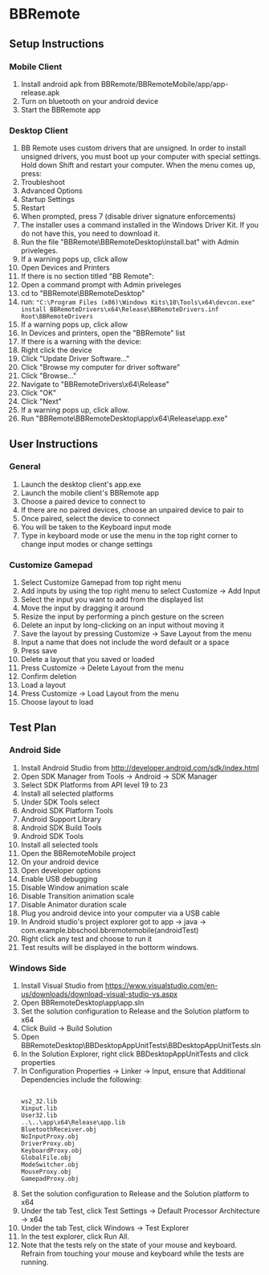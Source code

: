 # BBRemote

## Setup Instructions

### Mobile Client

1. Install android apk from BBRemote/BBRemoteMobile/app/app-release.apk
2. Turn on bluetooth on your android device
3. Start the BBRemote app

### Desktop Client

1. BB Remote uses custom drivers that are unsigned. In order to install unsigned drivers, you must boot up your computer with special settings. Hold down Shift and restart your computer. When the menu comes up, press:
  1. Troubleshoot
  2. Advanced Options
  3. Startup Settings
  4. Restart
2. When prompted, press 7 (disable driver signature enforcements)
3. The installer uses a command installed in the Windows Driver Kit. If you do not have this, you need to download it.
4. Run the file "BBRemote\BBRemoteDesktop\install.bat" with Admin priveleges.
5. If a warning pops up, click allow
6. Open Devices and Printers
7. If there is no section titled "BB Remote":
  1. Open a command prompt with Admin priveleges
  2. cd to "BBRemote\BBRemoteDesktop"
  3. run: 
``` "C:\Program Files (x86)\Windows Kits\10\Tools\x64\devcon.exe" install BBRemoteDrivers\x64\Release\BBRemoteDrivers.inf Root\BBRemoteDrivers ```
  4. If a warning pops up, click allow
8. In Devices and printers, open the "BBRemote" list
9. If there is a warning with the device:
  1. Right click the device
  2. Click "Update Driver Software..."
  3. Click "Browse my computer for driver software"
  4. Click "Browse..."
  5. Navigate to "BBRemoteDrivers\x64\Release"
  6. Click "OK"
  7. Click "Next"
  8. If a warning pops up, click allow.
10. Run "BBRemote\BBRemoteDesktop\app\x64\Release\app.exe"

## User Instructions

### General

1. Launch the desktop client's app.exe
2. Launch the mobile client's BBRemote app
3. Choose a paired device to connect to
  1. If there are no paired devices, choose an unpaired device to pair to
  2. Once paired, select the device to connect
4. You will be taken to the Keyboard input mode
5. Type in keyboard mode or use the menu in the top right corner to change input modes or change settings

### Customize Gamepad

1. Select Customize Gamepad from top right menu
2. Add inputs by using the top right menu to select Customize -> Add Input
3. Select the input you want to add from the displayed list
4. Move the input by dragging it around
5. Resize the input by performing a pinch gesture on the screen
6. Delete an input by long-clicking on an input without moving it
7. Save the layout by pressing Customize -> Save Layout from the menu
  1. Input a name that does not include the word default or a space
  2. Press save
8. Delete a layout that you saved or loaded 
  1. Press Customize -> Delete Layout from the menu
  2. Confirm deletion
9. Load a layout
  1. Press Customize -> Load Layout from the menu
  2. Choose layout to load

## Test Plan

### Android Side

1. Install Android Studio from http://developer.android.com/sdk/index.html
2. Open SDK Manager from Tools -> Android -> SDK Manager
3. Select SDK Platforms from API level 19 to 23
4. Install all selected platforms
5. Under SDK Tools select
  1. Android SDK Platform Tools
  2. Android Support Library
  3. Android SDK Build Tools
  4. Android SDK Tools
6. Install all selected tools
7. Open the BBRemoteMobile project
8. On your android device
  1. Open developer options
  2. Enable USB debugging
  3. Disable Window animation scale
  4. Disable Transition animation scale
  5. Disable Animator duration scale
9. Plug you android device into your computer via a USB cable
10. In Android studio's project explorer got to app -> java -> com.example.bbschool.bbremotemobile(androidTest)
11. Right click any test and choose to run it
12. Test results will be displayed in the bottorm windows.

### Windows Side
1. Install Visual Studio from https://www.visualstudio.com/en-us/downloads/download-visual-studio-vs.aspx
2. Open BBRemoteDesktop\app\app.sln
3. Set the solution configuration to Release and the Solution platform to x64
4. Click Build -> Build Solution
5. Open BBRemoteDesktop\BBDesktopAppUnitTests\BBDesktopAppUnitTests.sln
6. In the Solution Explorer, right click BBDesktopAppUnitTests and click properties
7. In Configuration Properties -> Linker -> Input, ensure that Additional Dependencies include the following:
    ```
    
    ws2_32.lib
    Xinput.lib
    User32.lib
    ..\..\app\x64\Release\app.lib
    BluetoothReceiver.obj
    NoInputProxy.obj
    DriverProxy.obj
    KeyboardProxy.obj
    GlobalFile.obj
    ModeSwitcher.obj
    MouseProxy.obj
    GamepadProxy.obj
    ```
8. Set the solution configuration to Release and the Solution platform to x64
9. Under the tab Test, click Test Settings -> Default Processor Architecture -> x64
10. Under the tab Test, click Windows -> Test Explorer
11. In the test explorer, click Run All.
  1. Note that the tests rely on the state of your mouse and keyboard. Refrain from touching your mouse and keyboard while the tests are running.
